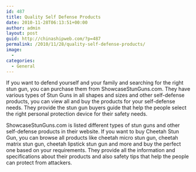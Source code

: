```yaml
---
id: 487
title: Quality Self Defense Products
date: 2010-11-28T06:13:51+00:00
author: admin
layout: post
guid: http://chinashipweb.com/?p=487
permalink: /2010/11/28/quality-self-defense-products/
image:
  - 
categories:
  - General
---
```

If you want to defend yourself and your family and searching for the right stun gun, you can purchase them from ShowcaseStunGuns.com. They have various types of Stun Guns in all shapes and sizes and other self-defense products, you can view all and buy the products for your self-defense needs. They provide the stun gun buyers guide that help the people select the right personal protection device for their safety needs.

ShowcaseStunGuns.com is listed different types of stun guns and other self-defense products in their website. If you want to buy Cheetah Stun Gun, you can browse all products like cheetah micro stun gun, cheetah matrix stun gun, cheetah lipstick stun gun and more and buy the perfect one based on your requirements. They provide all the information and specifications about their products and also safety tips that help the people can protect from attackers.